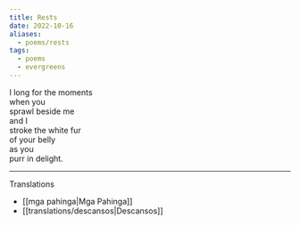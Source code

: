 ```yaml
---
title: Rests
date: 2022-10-16
aliases:
  - poems/rests
tags:
  - poems
  - evergreens
---
```

I long for the moments  
when you  
sprawl beside me  
and I  
stroke the white fur  
of your belly  
as you  
purr in delight.  

---
Translations
- [[mga pahinga|Mga Pahinga]]
- [[translations/descansos|Descansos]]